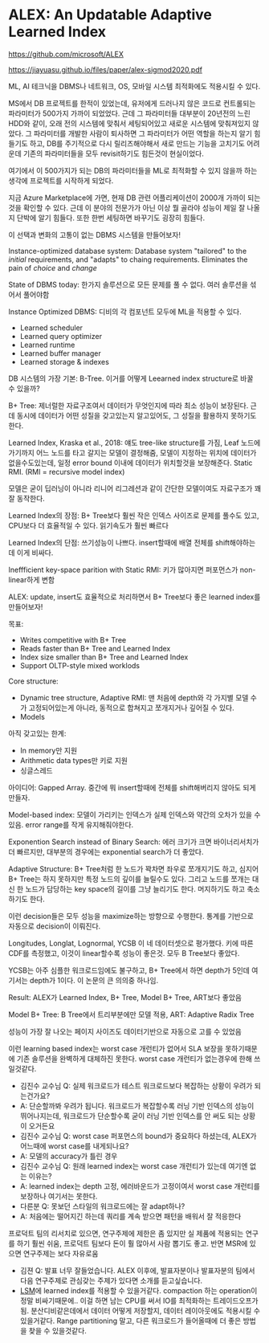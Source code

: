 ALEX: An Updatable Adaptive Learned Index
========
https://github.com/microsoft/ALEX

https://jiayuasu.github.io/files/paper/alex-sigmod2020.pdf

ML, AI 테크닉을 DBMS나 네트워크, OS, 모바일 시스템 최적화에도 적용시킬 수 있다.

MS에서 DB 프로젝트를 한적이 있었는데, 유저에게 드러나지 않은 코드로 컨트롤되는 파라미터가 500가지 가까이 되었었다. 근데 그 파라미터들 대부분이 20년전의 느린 HDD와 같이, 오래 전의 시스템에 맞춰서 세팅되어있고 새로운 시스템에 맞춰져있지 않았다. 그 파라미터를 개발한 사람이 퇴사하면 그 파라미터가 어떤 역할을 하는지 알기 힘들기도 하고, DB를 주기적으로 다시 릴리즈해야해서 새로 만드는 기능을 고치기도 어려운데 기존의 파라미터들을 모두 revisit하기도 힘든것이 현실이었다.

여기에서 이 500가지가 되는 DB의 파라미터들을 ML로 최적화할 수 있지 않을까 하는 생각에 프로젝트를 시작하게 되었다.

지금 Azure Marketplace에 가면, 현재 DB 관련 어플리케이션이 2000개 가까이 되는것을 확인할 수 있다. 근데 이 분야의 전문가가 아닌 이상 뭘 골라야 성능이 제일 잘 나올지 단박에 알기 힘들다. 또한 한번 세팅하면 바꾸기도 굉장히 힘들다.

이 선택과 변화의 고통이 없는 DBMS 시스템을 만들어보자!

Instance-optimized database system: Database system "tailored" to the *initial* requirements, and "adapts" to chaing requirements. Eliminates the pain of *choice* and *change*

State of DBMS today: 한가지 솔루션으로 모든 문제를 풀 수 없다. 여러 솔루션을 섞어서 풀어야함

Instance Optimized DBMS: 디비의 각 컴포넌트 모두에 ML을 적용할 수 있다.

- Learned scheduler
- Learned query optimizer
- Learned runtime
- Learned buffer manager
- Learned storage & indexes

DB 시스템의 가장 기본: B-Tree. 이거를 어떻게 Leearned index structure로 바꿀 수 있을까?

B+ Tree: 제너럴한 자료구조여서 데이터가 무엇인지에 따라 최소 성능이 보장된다. 근데 동시에 데이터가 어떤 성질을 갖고있는지 알고있어도, 그 성질을 활용하지 못하기도 한다.

Learned Index, Kraska et al., 2018: 얘도 tree-like structure를 가짐, Leaf 노드에 가기까지 어느 노드를 타고 갈지는 모델이 결정해줌, 모델이 지정하는 위치에 데이터가 없을수도있는데, 일정 error bound 이내에 데이터가 위치할것을 보장해준다. Static RMI. (RMI = recursive model index)

모델은 굳이 딥러닝이 아니라 리니어 리그레션과 같이 간단한 모델이여도 자료구조가 꽤 잘 동작한다.

Learned Index의 장점: B+ Tree보다 훨씬 작은 인덱스 사이즈로 문제를 풀수도 있고, CPU보다 더 효율적일 수 있다. 읽기속도가 훨씬 빠르다

Learned Index의 단점: 쓰기성능이 나쁘다. insert할때에 배열 전체를 shift해야하는데 이게 비싸다.

Ineffficient key-space parition with Static RMI: 키가 많아지면 퍼포먼스가 non-linear하게 변함

ALEX: update, insert도 효율적으로 처리하면서 B+ Tree보다 좋은 learned index를 만들어보자!

목표:
- Writes competitive with B+ Tree
- Reads faster than B+ Tree and Learned Index
- Index size smaller than B+ Tree and Learned Index
- Support OLTP-style mixed worklods

Core structure:
- Dynamic tree structure, Adaptive RMI: 맨 처음에 depth와 각 가지별 모델 수가 고정되어있는게 아니라, 동적으로 합쳐지고 쪼개지거나 깊어질 수 있다.
- Models

아직 갖고있는 한계:
- In memory만 지원
- Arithmetic data types만 키로 지원
- 싱글스레드

아이디어: Gapped Array. 중간에 뭐 insert할때에 전체를 shift해버리지 않아도 되게 만들자.

Model-based index: 모델이 가리키는 인덱스가 실제 인덱스와 약간의 오차가 있을 수 있음. error range를 작게 유지해줘야한다.

Exponention Search instead of Binary Search: 에러 크기가 크면 바이너리서치가 더 빠르지만, 대부분의 경우에는 exponential search가 더 좋았다.

Adaptive Structure: B+ Tree처럼 한 노드가 꽉차면 좌우로 쪼개지기도 하고, 심지어 B+ Tree는 하지 못하지만 특정 노드의 깊이를 늘릴수도 있다. 그리고 노드를 쪼개는 대신 한 노드가 담당하는 key space의 길이를 그냥 늘리기도 한다. 머지하기도 하고 축소하기도 한다.

이런 decision들은 모두 성능을 maximize하는 방향으로 수행한다. 통계를 기반으로 자동으로 decision이 이뤄진다.

Longitudes, Longlat, Lognormal, YCSB 이 네 데이터셋으로 평가했다. 키에 따른 CDF를 측정했고, 이것이 linear할수록 성능이 좋은것. 모두 B Tree보다 좋았다.

YCSB는 아주 심플한 워크로드임에도 불구하고, B+ Tree에서 하면 depth가 5인데 여기서는 depth가 1이다. 이 논문의 큰 의의중 하나임.

Result: ALEX가 Learned Index, B+ Tree, Model B+ Tree, ART보다 좋았음

Model B+ Tree: B Tree에서 트리부분에만 모델 적용, ART: Adaptive Radix Tree

성능이 가장 잘 나오는 페이지 사이즈도 데이터기반으로 자동으로 고를 수 있었음

이런 learning based index는 worst case 개런티가 없어서 SLA 보장을 못하기때문에 기존 솔루션을 완벽하게 대체하진 못한다. worst case 개런티가 없는경우에 한해 쓰일것같다.

- 김진수 교수님 Q: 실제 워크로드가 테스트 워크로드보다 복잡하는 상황이 우려가 되는건가요?
- A: 단순할까봐 우려가 됩니다. 워크로드가 복잡할수록 러닝 기반 인덱스의 성능이 뛰어나지는데, 워크로드가 단순할수록 굳이 러닝 기반 인덱스를 안 써도 되는 상황이 오거든요
- 김진수 교수님 Q: worst case 퍼포먼스의 bound가 중요하다 하셨는데, ALEX가 어느때에 worst case를 내게되나요?
- A: 모델의 accuracy가 틀린 경우
- 김진수 교수님 Q: 원래 learned index는 worst case 개런티가 있는데 여기엔 없는 이유는?
- A: learned index는 depth 고정, 에러바운드가 고정이여서 worst case 개런티를 보장하나 여기서는 못한다.
- 다른분 Q: 못보던 스타일의 워크로드에는 잘 adapt하나?
- A: 처음에는 떨어지긴 하는데 쿼리를 계속 받으면 패턴을 배워서 잘 적응한다

프로덕트 팀의 리서치로 있으면, 연구주제에 제한은 좀 있지만 실 제품에 적용되는 연구를 하기 훨씬 쉬움, 프로덕트 팀보다 돈이 훨 많아서 사람 뽑기도 좋고. 반면 MSR에 있으면 연구주제는 보다 자유로움

- 김젼 Q: 발표 너무 잘들었습니다. ALEX 이후에, 발표자분이나 발표자분의 팀에서 다음 연구주제로 관심갖는 주제가 있다면 소개를 듣고싶습니다.
- [LSM](https://en.wikipedia.org/wiki/Log-structured_merge-tree)에 learned index를 적용할 수 있을거같다. compaction 하는 operation이 정말 비싸기때문에.. 이걸 하면 남는 CPU를 써서 IO를 최적화하는 트레이드오프가 됨. 분산디비같은데에서 데이터 어떻게 저장할지, 데이터 레이아웃에도 적용시킬 수 있을거같다. Range partitioning 말고, 다른 워크로드가 들어올때에 더 좋은 방법을 찾을 수 있을것같다.

